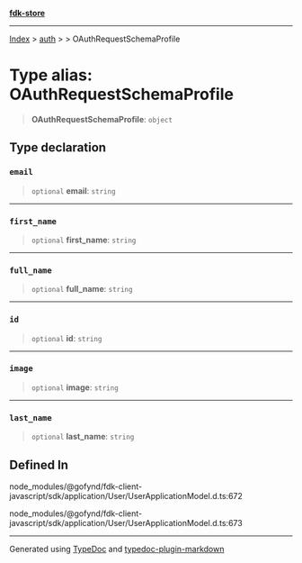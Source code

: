 [**fdk-store**](../../../README.md)
***

[Index](../../../API.md) > [auth](../../README.md) > [<internal>](../README.md) > OAuthRequestSchemaProfile

# Type alias: OAuthRequestSchemaProfile

> **OAuthRequestSchemaProfile**: `object`

## Type declaration

### `email`

> `optional` **email**: `string`

***

### `first_name`

> `optional` **first\_name**: `string`

***

### `full_name`

> `optional` **full\_name**: `string`

***

### `id`

> `optional` **id**: `string`

***

### `image`

> `optional` **image**: `string`

***

### `last_name`

> `optional` **last\_name**: `string`

## Defined In

node\_modules/@gofynd/fdk-client-javascript/sdk/application/User/UserApplicationModel.d.ts:672

node\_modules/@gofynd/fdk-client-javascript/sdk/application/User/UserApplicationModel.d.ts:673

***
Generated using [TypeDoc](https://typedoc.org/) and [typedoc-plugin-markdown](https://www.npmjs.com/package/typedoc-plugin-markdown)
